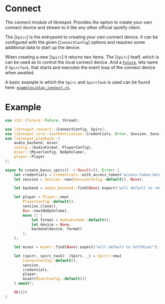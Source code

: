 [//]: # (This readme is optimized for inline rustdoc, if some links don't work, they will when included in lib.rs)

# Connect

The connect module of librespot. Provides the option to create your own connect device
and stream to it like any other official spotify client.

The [`Spirc`] is the entrypoint to creating your own connect device. It can be
configured with the given [`ConnectConfig`] options and requires some additional data
to start up the device.

When creating a new [`Spirc`] it returns two items. The [`Spirc`] itself, which is can
be used as to control the local connect device. And a [`Future`](std::future::Future),
lets name it `SpircTask`, that starts and executes the event loop of the connect device
when awaited.

A basic example in which the `Spirc` and `SpircTask` is used can be found here:
[`examples/play_connect.rs`](../examples/play_connect.rs).

# Example

```rust
use std::{future::Future, thread};

use librespot_connect::{ConnectConfig, Spirc};
use librespot_core::{authentication::Credentials, Error, Session, SessionConfig};
use librespot_playback::{
    audio_backend, mixer,
    config::{AudioFormat, PlayerConfig},
    mixer::{MixerConfig, NoOpVolume},
    player::Player
};

async fn create_basic_spirc() -> Result<(), Error> {
    let credentials = Credentials::with_access_token("access-token-here");
    let session = Session::new(SessionConfig::default(), None);

    let backend = audio_backend::find(None).expect("will default to rodio");

    let player = Player::new(
        PlayerConfig::default(),
        session.clone(),
        Box::new(NoOpVolume),
        move || {
            let format = AudioFormat::default();
            let device = None;
            backend(device, format)
        },
    );

    let mixer = mixer::find(None).expect("will default to SoftMixer");

    let (spirc, spirc_task): (Spirc, _) = Spirc::new(
        ConnectConfig::default(),
        session,
        credentials,
        player,
        mixer(MixerConfig::default())
    ).await?;

    Ok(())
}
```